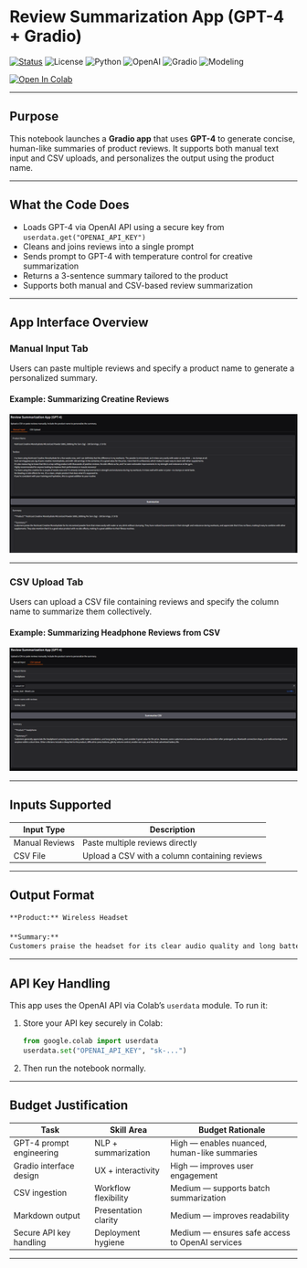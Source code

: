 #  Review Summarization App (GPT-4 + Gradio)

[![Status](https://img.shields.io/badge/status-live-green)](https://github.com/cwattsnogueira/rating-predictor-spam-detection-review-summarizer)
![License](https://img.shields.io/badge/license-MIT-blue)
![Python](https://img.shields.io/badge/python-3.10%2B-yellow)
![OpenAI](https://img.shields.io/badge/model-GPT--4-lightblue)
![Gradio](https://img.shields.io/badge/UI-gradio%20interactive-orange)
![Modeling](https://img.shields.io/badge/modeling-review--summarization-purple)

<a href="https://colab.research.google.com/github/cwattsnogueira/rating-predictor-spam-detection-review-summarizer/blob/main/13_04_review_summarization_gpt4.ipynb" target="_parent">
  <img src="https://colab.research.google.com/assets/colab-badge.svg" alt="Open In Colab"/>
</a>

---

##  Purpose

This notebook launches a **Gradio app** that uses **GPT-4** to generate concise, human-like summaries of product reviews. It supports both manual text input and CSV uploads, and personalizes the output using the product name.

---

##  What the Code Does

- Loads GPT-4 via OpenAI API using a secure key from `userdata.get("OPENAI_API_KEY")`
- Cleans and joins reviews into a single prompt
- Sends prompt to GPT-4 with temperature control for creative summarization
- Returns a 3-sentence summary tailored to the product
- Supports both manual and CSV-based review summarization

---

##  App Interface Overview

###  Manual Input Tab

Users can paste multiple reviews and specify a product name to generate a personalized summary.

####  Example: Summarizing Creatine Reviews

![Manual Review Summary](./output/manualreviews.png)

---

###  CSV Upload Tab

Users can upload a CSV file containing reviews and specify the column name to summarize them collectively.

####  Example: Summarizing Headphone Reviews from CSV

![CSV Review Summary](./output/csvrevi.png)

---

##  Inputs Supported

| Input Type     | Description |
|----------------|-------------|
| Manual Reviews | Paste multiple reviews directly |
| CSV File       | Upload a CSV with a column containing reviews |

---

##  Output Format

```markdown
**Product:** Wireless Headset

**Summary:**
Customers praise the headset for its clear audio quality and long battery life. Many highlight its comfort during extended use and effective noise cancellation. A few users mentioned minor connectivity issues, but overall satisfaction is high.
```

---

##  API Key Handling

This app uses the OpenAI API via Colab’s `userdata` module. To run it:

1. Store your API key securely in Colab:
   ```python
   from google.colab import userdata
   userdata.set("OPENAI_API_KEY", "sk-...")
   ```
2. Then run the notebook normally.

---

##  Budget Justification

| Task                              | Skill Area               | Budget Rationale |
|-----------------------------------|--------------------------|------------------|
| GPT-4 prompt engineering          | NLP + summarization      | High — enables nuanced, human-like summaries |
| Gradio interface design           | UX + interactivity       | High — improves user engagement |
| CSV ingestion                     | Workflow flexibility     | Medium — supports batch summarization |
| Markdown output                   | Presentation clarity     | Medium — improves readability |
| Secure API key handling           | Deployment hygiene       | Medium — ensures safe access to OpenAI services |

---

